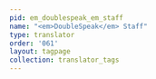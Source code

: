 ```yaml
---
pid: em_doublespeak_em_staff
name: "<em>DoubleSpeak</em> Staff"
type: translator
order: '061'
layout: tagpage
collection: translator_tags
---
```

